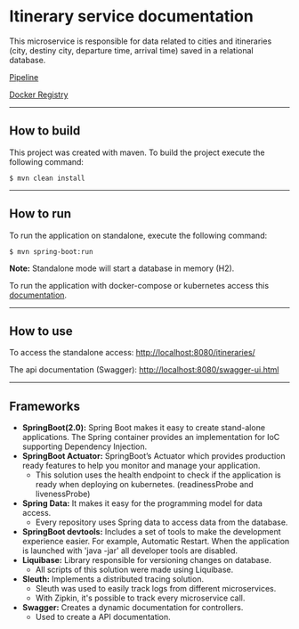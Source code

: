# Itinerary service documentation

This microservice is responsible for data related to cities and itineraries (city, destiny city, departure time, arrival time) saved in a relational database. 

[Pipeline](https://gitlab.com/itinerary-challenge/itinerary-service/pipelines)

[Docker Registry](https://gitlab.com/itinerary-challenge/itinerary-service/container_registry)

--- 
## How to build 

This project was created with maven. To build the project execute the following command:

	$ mvn clean install

---
## How to run 

To run the application on standalone, execute the following command:

	$ mvn spring-boot:run

**Note:** Standalone mode will start a database in memory (H2).



To run the application with docker-compose or kubernetes access this [documentation](https://gitlab.com/itinerary-challenge/devops).

---
## How to use

To access the standalone access: [http://localhost:8080/itineraries/](http://localhost:8080/itineraries/)

The api documentation (Swagger): [http://localhost:8080/swagger-ui.html](http://localhost:8080/swagger-ui.html)

---
## Frameworks

- **SpringBoot(2.0):** Spring Boot makes it easy to create stand-alone applications. The Spring container provides an implementation for IoC supporting Dependency Injection.
- **SpringBoot Actuator:** SpringBoot’s Actuator which provides production ready features to help you monitor and manage your application.
	- This solution uses the health endpoint to check if the application is ready when deploying on kubernetes. (readinessProbe and livenessProbe)
- **Spring Data:** It makes it easy for the programming model for data access.
	- Every repository uses Spring data to access data from the database.
- **SpringBoot devtools:** Includes a set of tools to make the development experience easier. For example, Automatic Restart. When the application is launched with 'java -jar' all developer tools are disabled.
- **Liquibase:** Library responsible for versioning changes on database.
	- All scripts of this solution were made using Liquibase.
- **Sleuth:** Implements a distributed tracing solution.
	- Sleuth was used to easily track logs from different microservices.
	- With Zipkin, it's possible to track every microservice call. 
- **Swagger:** Creates a dynamic documentation for controllers.
	- Used to create a API documentation.

